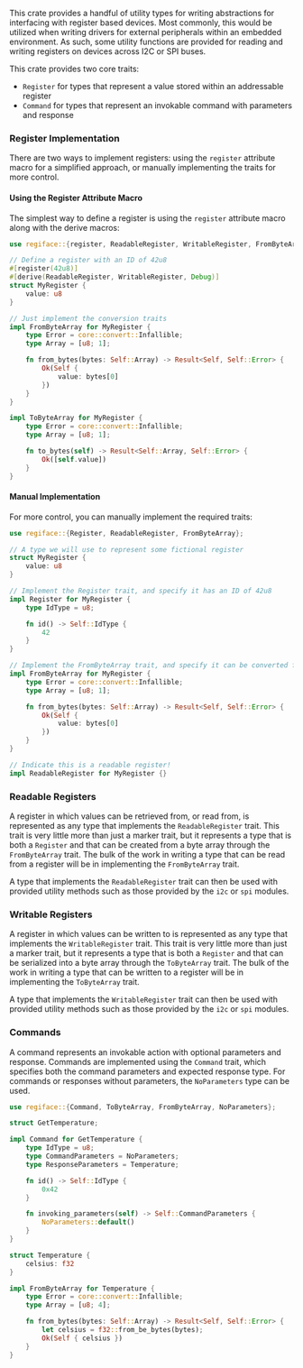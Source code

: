 This crate provides a handful of utility types for writing abstractions for interfacing with register based devices. Most commonly, this would be utilized when writing drivers for external peripherals within an embedded environment. As such, some utility functions are provided for reading and writing registers on devices across I2C or SPI buses.

This crate provides two core traits:
- `Register` for types that represent a value stored within an addressable register
- `Command` for types that represent an invokable command with parameters and response

### Register Implementation

There are two ways to implement registers: using the `register` attribute macro for a simplified approach, or manually implementing the traits for more control.

#### Using the Register Attribute Macro

The simplest way to define a register is using the `register` attribute macro along with the derive macros:

```rust
use regiface::{register, ReadableRegister, WritableRegister, FromByteArray, ToByteArray};

// Define a register with an ID of 42u8
#[register(42u8)]
#[derive(ReadableRegister, WritableRegister, Debug)]
struct MyRegister {
    value: u8
}

// Just implement the conversion traits
impl FromByteArray for MyRegister {
    type Error = core::convert::Infallible;
    type Array = [u8; 1];

    fn from_bytes(bytes: Self::Array) -> Result<Self, Self::Error> {
        Ok(Self {
            value: bytes[0]
        })
    }
}

impl ToByteArray for MyRegister {
    type Error = core::convert::Infallible;
    type Array = [u8; 1];

    fn to_bytes(self) -> Result<Self::Array, Self::Error> {
        Ok([self.value])
    }
}
```

#### Manual Implementation

For more control, you can manually implement the required traits:

```rust
use regiface::{Register, ReadableRegister, FromByteArray};

// A type we will use to represent some fictional register 
struct MyRegister {    
    value: u8
}

// Implement the Register trait, and specify it has an ID of 42u8
impl Register for MyRegister {    
    type IdType = u8;

    fn id() -> Self::IdType {
        42    
    }
}

// Implement the FromByteArray trait, and specify it can be converted from a 1-byte array 
impl FromByteArray for MyRegister {
    type Error = core::convert::Infallible;
    type Array = [u8; 1];

    fn from_bytes(bytes: Self::Array) -> Result<Self, Self::Error> {
        Ok(Self {
            value: bytes[0]        
        })    
    }
}

// Indicate this is a readable register!
impl ReadableRegister for MyRegister {}
```

### Readable Registers

A register in which values can be retrieved from, or read from, is represented as any type that implements the `ReadableRegister` trait. This trait is very little more than just a marker trait, but it represents a type that is both a `Register` and that can be created from a byte array through the `FromByteArray` trait. The bulk of the work in writing a type that can be read from a register will be in implementing the `FromByteArray` trait.

A type that implements the `ReadableRegister` trait can then be used with provided utility methods such as those provided by the `i2c` or `spi` modules.

### Writable Registers

A register in which values can be written to is represented as any type that implements the `WritableRegister` trait. This trait is very little more than just a marker trait, but it represents a type that is both a `Register` and that can be serialized into a byte array through the `ToByteArray` trait. The bulk of the work in writing a type that can be written to a register will be in implementing the `ToByteArray` trait.

A type that implements the `WritableRegister` trait can then be used with provided utility methods such as those provided by the `i2c` or `spi` modules.

### Commands

A command represents an invokable action with optional parameters and response. Commands are implemented using the `Command` trait, which specifies both the command parameters and expected response type. For commands or responses without parameters, the `NoParameters` type can be used.

```rust
use regiface::{Command, ToByteArray, FromByteArray, NoParameters};

struct GetTemperature;

impl Command for GetTemperature {
    type IdType = u8;
    type CommandParameters = NoParameters;
    type ResponseParameters = Temperature;

    fn id() -> Self::IdType {
        0x42
    }

    fn invoking_parameters(self) -> Self::CommandParameters {
        NoParameters::default()
    }
}

struct Temperature {
    celsius: f32
}

impl FromByteArray for Temperature {
    type Error = core::convert::Infallible;
    type Array = [u8; 4];

    fn from_bytes(bytes: Self::Array) -> Result<Self, Self::Error> {
        let celsius = f32::from_be_bytes(bytes);
        Ok(Self { celsius })
    }
}
